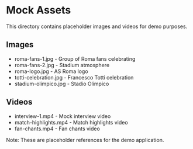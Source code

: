 # Mock Assets

This directory contains placeholder images and videos for demo purposes.

## Images
- roma-fans-1.jpg - Group of Roma fans celebrating
- roma-fans-2.jpg - Stadium atmosphere  
- roma-logo.jpg - AS Roma logo
- totti-celebration.jpg - Francesco Totti celebration
- stadium-olimpico.jpg - Stadio Olimpico

## Videos
- interview-1.mp4 - Mock interview video
- match-highlights.mp4 - Match highlights video
- fan-chants.mp4 - Fan chants video

Note: These are placeholder references for the demo application.
